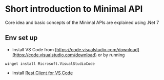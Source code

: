# Short introduction to Minimal API

Core idea and basic concepts of the Minimal APIs are explained using .Net 7

## Env set up

- Install VS Code from [https://code.visualstudio.com/download](https://code.visualstudio.com/download) or by running
```
winget install Microsoft.VisualStudioCode
```
- Install [Rest Client for VS Code](https://marketplace.visualstudio.com/items?itemName=humao.rest-client)